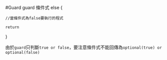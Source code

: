 #Guard
guard 條件式 else {

``` //當條件式為false要執行的程式 ```

```return ```

}

由於```guard```只判斷```true or false```，要注意條件式不能回傳為```optional(true) or optional(false)```